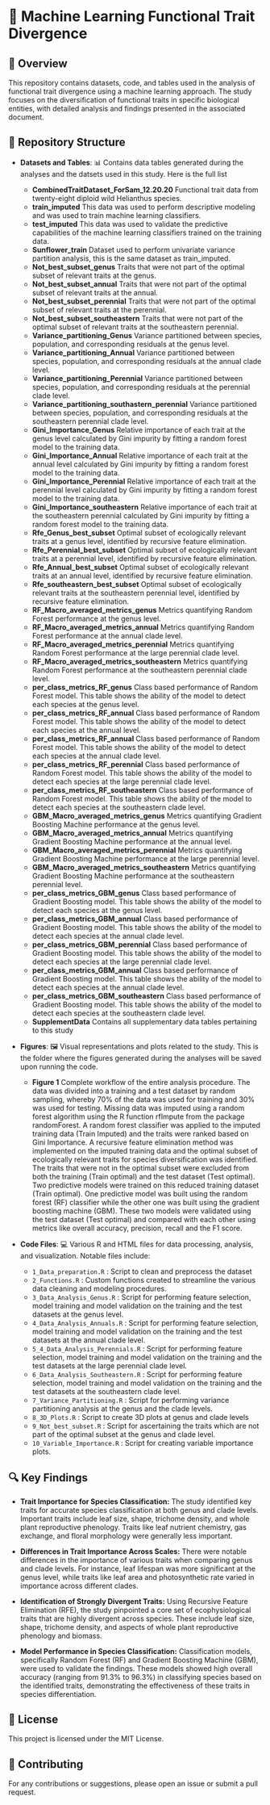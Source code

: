 # 🌱 Machine Learning Functional Trait Divergence

## 📌 Overview
This repository contains datasets, code, and tables used in the analysis of functional trait divergence using a machine learning approach. The study focuses on the diversification of functional traits in specific biological entities, with detailed analysis and findings presented in the associated document.

## 📂 Repository Structure

- **Datasets and Tables**: 📊 Contains data tables generated during the analyses and the datsets used in this study. Here is the full list
  - **CombinedTraitDataset_ForSam_12.20.20** Functional trait data from twenty-eight diploid wild Helianthus species.
  - **train_imputed** This data was used to perform descriptive modeling and was used to train machine learning classifiers.
  - **test_imputed** This data was used to validate the predictive capabilities of the machine learning classifiers trained on the training data.
  - **Sunflower_train** Dataset used to perform univariate variance partition analysis, this is the same dataset as train_imputed.
  - **Not_best_subset_genus** Traits that were not part of the optimal subset of relevant traits at the genus.
  - **Not_best_subset_annual** Traits that were not part of the optimal subset of relevant traits at the annual.
  - **Not_best_subset_perennial** Traits that were not part of the optimal subset of relevant traits at the perennial.
  - **Not_best_subset_southeastern** Traits that were not part of the optimal subset of relevant traits at the southeastern perennial.
  - **Variance_partitioning_Genus** Variance partitioned between species, population, and corresponding residuals at the genus level.
  - **Variance_partitioning_Annual** Variance partitioned between species, population, and corresponding residuals at the annual clade level.
  - **Variance_partitioning_Perennial** Variance partitioned between species, population, and corresponding residuals at the perennial clade level.
  -  **Variance_partitioning_southastern_perennial** Variance partitioned between species, population, and corresponding residuals at the southeastern perennial clade level.
  - **Gini_Importance_Genus** Relative importance of each trait at the genus level calculated by Gini impurity by fitting a random forest model to the training data.
  - **Gini_Importance_Annual** Relative importance of each trait at the annual level calculated by Gini impurity by fitting a random forest model to the training data.
  - **Gini_Importance_Perennial** Relative importance of each trait at the perennial level calculated by Gini impurity by fitting a random forest model to the training data.
  - **Gini_Importance_southeastern** Relative importance of each trait at the southeastern perennial calculated by Gini impurity by fitting a random forest model to the training data.
  - **Rfe_Genus_best_subset** Optimal subset of ecologically relevant traits at a genus level, identified by recursive feature elimination.
  - **Rfe_Perennial_best_subset** Optimal subset of ecologically relevant traits at a perennial level, identified by recursive feature elimination.
  - **Rfe_Annual_best_subset** Optimal subset of ecologically relevant traits at an annual level, identified by recursive feature elimination.
  - **Rfe_southeastern_best_subset** Optimal subset of ecologically relevant traits at the southeastern perennial level, identified by recursive feature elimination.
  - **RF_Macro_averaged_metrics_genus** Metrics quantifying Random Forest performance at the genus level.
  - **RF_Macro_averaged_metrics_annual** Metrics quantifying Random Forest performance at the annual clade level.  
  - **RF_Macro_averaged_metrics_perennial** Metrics quantifying Random Forest performance at the large perennial clade level.  
  - **RF_Macro_averaged_metrics_southeastern** Metrics quantifying Random Forest performance at the southeastern perennial clade level.  
  - **per_class_metrics_RF_genus** Class based performance of Random Forest model. This table shows the ability of the model to detect each species at the genus level.
  - **per_class_metrics_RF_annual** Class based performance of Random Forest model. This table shows the ability of the model to detect each species at the annual level.
  - **per_class_metrics_RF_annual** Class based performance of Random Forest model. This table shows the ability of the model to detect each species at the annual clade level.
  - **per_class_metrics_RF_perennial** Class based performance of Random Forest model. This table shows the ability of the model to detect each species at the large perennial clade level.
  - **per_class_metrics_RF_southeastern** Class based performance of Random Forest model. This table shows the ability of the model to detect each species at the southeastern clade level.
  - **GBM_Macro_averaged_metrics_genus** Metrics quantifying Gradient Boosting Machine performance at the genus level.
  - **GBM_Macro_averaged_metrics_annual** Metrics quantifying Gradient Boosting Machine performance at the annual level.
  - **GBM_Macro_averaged_metrics_perennial** Metrics quantifying Gradient Boosting Machine performance at the large perennial level.  
  - **GBM_Macro_averaged_metrics_southeastern** Metrics quantifying Gradient Boosting Machine performance at the southeastern perennial level.
  - **per_class_metrics_GBM_genus** Class based performance of Gradient Boosting model. This table shows the ability of the model to detect each species at the genus level.
  - **per_class_metrics_GBM_annual** Class based performance of Gradient Boosting model. This table shows the ability of the model to detect each species at the annual clade level.
  - **per_class_metrics_GBM_perennial** Class based performance of Gradient Boosting model. This table shows the ability of the model to detect each species at the large perennial clade level.
  - **per_class_metrics_GBM_annual** Class based performance of Gradient Boosting model. This table shows the ability of the model to detect each species at the annual clade level.
  - **per_class_metrics_GBM_southeastern** Class based performance of Gradient Boosting model. This table shows the ability of the model to detect each species at the southeastern clade level.
  - **SupplementData** Contains all supplementary data tables pertaining to this study
- **Figures**: 🖼️ Visual representations and plots related to the study. This is the folder where the figures generated during the analyses will be saved upon running the code.
  - **Figure 1** Complete workflow of the entire analysis procedure. The data was divided into a training and a test dataset by random sampling, whereby 70% of the data was used for training and 30% was used for testing. Missing data was imputed using a random forest algorithm using the R function rfImpute from the package randomForest. A random forest classifier was applied to the imputed training data (Train Imputed) and the traits were ranked based on Gini Importance. A recursive feature elimination method was implemented on the imputed training data and the optimal subset of ecologically relevant traits for species diversification was identified. The traits that were not in the optimal subset were excluded from both the training (Train optimal) and the test dataset (Test optimal). Two predictive models were trained on this reduced training dataset (Train optimal). One predictive model was built using the random forest (RF) classifier while the other one was built using the gradient boosting machine (GBM). These two models were validated using the test dataset (Test optimal) and compared with each other using metrics like overall accuracy, precision, recall and the F1 score.

- **Code Files**: 💻 Various R and HTML files for data processing, analysis, and visualization. Notable files include:
  - `1_Data_preparation.R` : Script to clean and preprocess the dataset
  - `2_Functions.R` : Custom functions created to streamline the various data cleaning and modeling procedures.  
  - `3_Data_Analysis_Genus.R` : Script for performing feature selection, model training and model validation on the training and the test datasets at the genus level.
  - `4_Data_Analysis_Annuals.R` : Script for performing feature selection, model training and model validation on the training and the test datasets at the annual clade level.
  - `5_4_Data_Analysis_Perennials.R` : Script for performing feature selection, model training and model validation on the training and the test datasets at the large perennial clade level.
  - `6_Data_Analysis_Southeastern.R` : Script for performing feature selection, model training and model validation on the training and the test datasets at the southeastern clade level.
  - `7_Variance_Partitioning.R` : Script for performing variance partitioning analysis at the genus and the clade levels.
  - `8_3D_Plots.R` : Script to create 3D plots at genus and clade levels
  - `9_Not_best_subset.R` : Script for ascertaining the traits which are not part of the optimal subset at the genus and clade level.
  - `10_Variable_Importance.R` : Script for creating variable importance plots.

## 🔍 Key Findings

- **Trait Importance for Species Classification:** The study identified key traits for accurate species classification at both genus and clade levels. Important traits include leaf size, shape, trichome density, and whole plant reproductive phenology. Traits like leaf nutrient chemistry, gas exchange, and floral morphology were generally less important.

- **Differences in Trait Importance Across Scales:** There were notable differences in the importance of various traits when comparing genus and clade levels. For instance, leaf lifespan was more significant at the genus level, while traits like leaf area and photosynthetic rate varied in importance across different clades.

- **Identification of Strongly Divergent Traits:** Using Recursive Feature Elimination (RFE), the study pinpointed a core set of ecophysiological traits that are highly divergent across species. These include leaf size, shape, trichome density, and aspects of whole plant reproductive phenology and biomass.

- **Model Performance in Species Classification:** Classification models, specifically Random Forest (RF) and Gradient Boosting Machine (GBM), were used to validate the findings. These models showed high overall accuracy (ranging from 91.3% to 96.3%) in classifying species based on the identified traits, demonstrating the effectiveness of these traits in species differentiation.

## 📜 License
This project is licensed under the MIT License.

## 🤝 Contributing
For any contributions or suggestions, please open an issue or submit a pull request.
